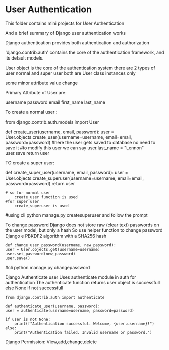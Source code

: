 
# User Authentication

This folder contains mini projects for User Authentication

And a brief summary of Django user authentication works


Django authentication provides both authentication and authorization

'django.contrib.auth' contains the core of the authentication framework, and its default models.

User object is the core of the authentication system
there are 2 types of user normal and super user both are User class instances only

some minor attribute value change


Primary Attribute of User are:

username
password
email
first_name
last_name


To create a normal user :

from django.contrib.auth.models import User
    
def create_user(username, email, password):
    user = User.objects.create_user(username=username, email=email, password=password)
    #here the user gets saved to database no need to save it
    #to modify this user 
    we can say
    user.last_name = "Lennon"
    user.save
    return user


TO create a super user:

def create_super_user(username, email, password):
    user = User.objects.create_superuser(username=username, email=email, password=password)
    return user

    # so for normal user
        create_user function is used 
    #for super user
        create_superuser is used

#using cli
    python manage.py createsuperuser
    and follow the prompt

To change password
Django does not store raw (clear text) passwords on the user model, but only a hash
So use helper function to change password
Django e PBKDF2 algorithm with a SHA256 hash

    def change_user_password(username, new_password):
    user = User.objects.get(username=username)
    user.set_password(new_password)
    user.save()

#cli
python manage.py changepassword <username>


Django Authenticate user
Uses authenticate module in auth for authentication
The authenticate function returns user object is successfull else None if not successfull


    from django.contrib.auth import authenticate

    def authenticate_user(username, password):
    user = authenticate(username=username, password=password)

    if user is not None:
        print(f"Authentication successful. Welcome, {user.username}!")
    else:
        print("Authentication failed. Invalid username or password.")


Django Permission:
View,add,change,delete